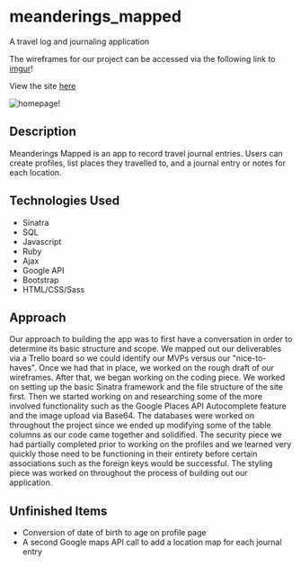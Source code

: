 # meanderings_mapped
A travel log and journaling application


The wireframes for our project can be accessed via the following link to [imgur](http://imgur.com/a/m7P3k)!

View the site [here](http://104.236.91.111/)

![homepage](http://i.imgur.com/HbtEaZG.jpg)!

## Description

Meanderings Mapped is an app to record travel journal entries.  Users can create profiles, list places they travelled to, and a journal entry or notes for each location.

## Technologies Used
* Sinatra
* SQL
* Javascript
* Ruby
* Ajax
* Google API
* Bootstrap
* HTML/CSS/Sass

## Approach

Our approach to building the app was to first have a conversation in order to determine its basic structure and scope. We mapped out our deliverables via a Trello board so we could identify our MVPs versus our "nice-to-haves". Once we had that in place, we worked on the rough draft of our wireframes. After that, we began working on the coding piece. We worked on setting up the basic Sinatra framework and the file structure of the site first. Then we started working on and researching some of the more involved functionality such as the Google Places API Autocomplete feature and the image upload via Base64. The databases were worked on throughout the project since we ended up modifying some of the table columns as our code came together and solidified. The security piece we had partially completed prior to working on the profiles and we learned very quickly those need to be functioning in their entirety before certain associations such as the foreign keys would be successful. The styling piece was worked on throughout the process of building out our application.

## Unfinished Items
* Conversion of date of birth to age on profile page
* A second Google maps API call to add a location map for each journal entry
